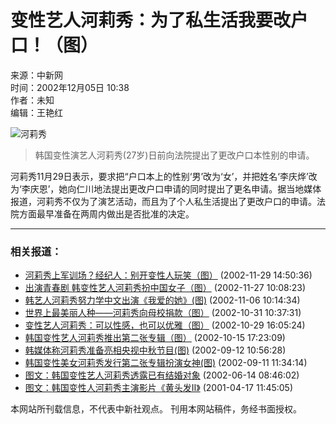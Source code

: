 # 变性艺人河莉秀：为了私生活我要改户口！（图）

来源：中新网  
时间：2002年12月05日 10:38  
作者：未知  
编辑：王艳红  

![河莉秀](http://www.cnsphoto.com/)

> 韩国变性演艺人河莉秀(27岁)日前向法院提出了更改户口本性别的申请。

河莉秀11月29日表示，要求把“户口本上的性别‘男’改为‘女’，并把姓名‘李庆烨’改为‘李庆恩’，她向仁川地法提出更改户口申请的同时提出了更名申请。据当地媒体报道，河莉秀不仅为了演艺活动，而且为了个人私生活提出了更改户口的申请。法院方面最早准备在两周内做出是否批准的决定。

---

### 相关报道：
- [河莉秀上军训场？经纪人：别开变性人玩笑（图）](http://www.chinanews.com.cn/2002-11-29/26/248523.html) (2002-11-29 14:50:36)
- [出演青春剧 韩变性艺人河莉秀扮中国女子（图）](http://www.chinanews.com.cn/2002-11-27/26/247569.html) (2002-11-27 10:08:23)
- [韩艺人河莉秀努力学中文出演《我爱的她》(图)](http://www.chinanews.com.cn/2002-11-06/26/240604.html) (2002-11-06 10:14:34)
- [世界上最美丽人种——河莉秀向母校捐款（图）](http://www.chinanews.com.cn/2002-10-31/26/238443.html) (2002-10-31 10:37:31)
- [变性艺人河莉秀：可以性感，也可以优雅（图）](http://www.chinanews.com.cn/2002-10-29/26/237684.html) (2002-10-29 16:05:24)
- [韩国变性艺人河莉秀推出第二张专辑（图）](http://www.chinanews.com.cn/2002-10-15/26/232336.html) (2002-10-15 17:23:09)
- [韩媒体称河莉秀准备亮相央视中秋节目(图)](http://www.chinanews.com.cn/2002-09-12/26/221865.html) (2002-09-12 10:56:28)
- [韩国变性美女河莉秀发行第二张专辑扮演女神(图)](http://www.chinanews.com.cn/2002-09-11/26/221357.html) (2002-09-11 11:34:14)
- [图文：韩国变性艺人河莉秀透露已有结婚对象](http://www.chinanews.com.cn//2002-06-14/26/194791.html) (2002-06-14 08:46:02)
- [图文：韩国变性人河莉秀主演影片《黄头发Ⅱ》](http://www.chinanews.com.cn//2001-04-17/26/86119.html) (2001-04-17 11:45:05)

本网站所刊载信息，不代表中新社观点。 刊用本网站稿件，务经书面授权。